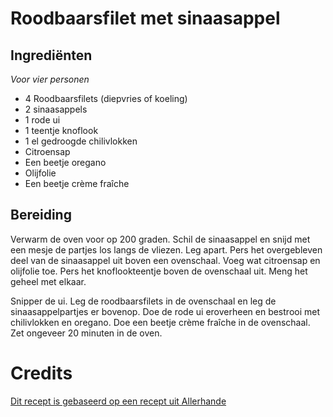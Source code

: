 # Roodbaarsfilet met sinaasappel
## Ingrediënten
_Voor vier personen_

- 4 Roodbaarsfilets (diepvries of koeling)
- 2 sinaasappels
- 1 rode ui
- 1 teentje knoflook
- 1 el gedroogde chilivlokken
- Citroensap
- Een beetje oregano
- Olijfolie
- Een beetje crème fraîche

## Bereiding
Verwarm de oven voor op 200 graden. Schil de sinaasappel en snijd met een mesje de partjes los langs de vliezen. Leg apart. Pers het overgebleven deel van de sinaasappel uit boven een ovenschaal. Voeg wat citroensap en olijfolie toe. Pers het knoflookteentje boven de ovenschaal uit. Meng het geheel met elkaar.

Snipper de ui. Leg de roodbaarsfilets in de ovenschaal en leg de sinaasappelpartjes er bovenop. Doe de rode ui eroverheen en bestrooi met chilivlokken en oregano. Doe een beetje crème fraîche in de ovenschaal. Zet ongeveer 20 minuten in de oven.

# Credits
[Dit recept is gebaseerd op een recept uit Allerhande](https://www.ah.nl/allerhande/recept/R-R587236/roodbaars-met-sinaasappel)
